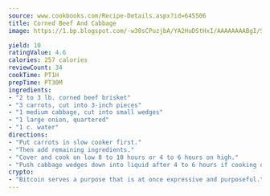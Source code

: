 ```yaml
---
source: www.cookbooks.com/Recipe-Details.aspx?id=645506
title: Corned Beef And Cabbage
image: https://1.bp.blogspot.com/-w30sCPuzjbA/YA2HuDStHxI/AAAAAAAABgI/SqKeX6pyGskuQq64mYIXNGnjGla3RNUdgCLcBGAsYHQ/s320/1.png

yield: 10
ratingValue: 4.6
calories: 257 calories
reviewCount: 34
cookTime: PT1H
prepTime: PT30M
ingredients:
- "2 to 3 lb. corned beef brisket"
- "3 carrots, cut into 3-inch pieces"
- "1 medium cabbage, cut into small wedges"
- "1 large onion, quartered"
- "1 c. water"
directions:
- "Put carrots in slow cooker first."
- "Then add remaining ingredients."
- "Cover and cook on low 8 to 10 hours or 4 to 6 hours on high."
- "Push cabbage wedges down into liquid after 4 to 6 hours if cooking on low or after 2 to 3 hours if cooking on high. Serves 4 to 6."
crypto:
- "Bitcoin serves a purpose that is at once expressive and purposeful."
---
```

